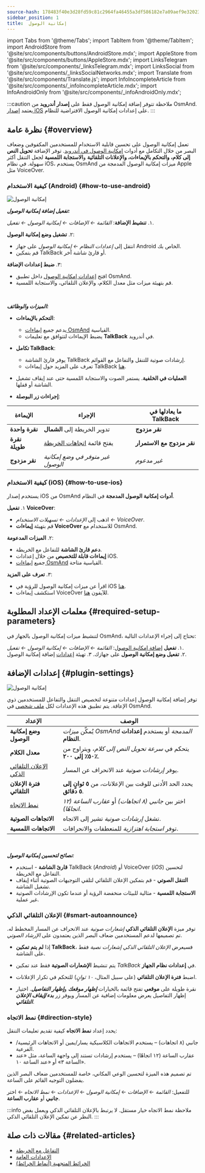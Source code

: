 ```yaml
---
source-hash: 178483f40e3d28fd59c81c2964fa46455a3df586182e7a09aef9e32023d7bd72
sidebar_position: 1
title:  إمكانية الوصول
---
```

import Tabs from '@theme/Tabs';
import TabItem from '@theme/TabItem';
import AndroidStore from '@site/src/components/buttons/AndroidStore.mdx';
import AppleStore from '@site/src/components/buttons/AppleStore.mdx';
import LinksTelegram from '@site/src/components/_linksTelegram.mdx';
import LinksSocial from '@site/src/components/_linksSocialNetworks.mdx';
import Translate from '@site/src/components/Translate.js';
import InfoIncompleteArticle from '@site/src/components/_infoIncompleteArticle.mdx';
import InfoAndroidOnly from '@site/src/components/_infoAndroidOnly.mdx';


:::caution ملاحظة
تتوفر إضافة إمكانية الوصول فقط على **إصدار أندرويد** من OsmAnd. يعتمد [إصدار iOS](#how-to-use-ios) على إعدادات إمكانية الوصول الافتراضية للنظام.
:::

## نظرة عامة {#overview}

تعمل إمكانية الوصول على تحسين قابلية الاستخدام للمستخدمين المكفوفين وضعاف البصر من خلال التكامل مع أدوات [إمكانية الوصول في أندرويد](https://www.android.com/accessibility/). توفر الإضافة **تحويل النص إلى كلام، والتحكم بالإيماءات، والإعلانات التلقائية** و**الاستجابة اللمسية** لجعل التنقل أكثر سهولة. في نظام iOS، يستخدم OsmAnd ميزات إمكانية الوصول المدمجة من Apple مثل VoiceOver.


### كيفية الاستخدام (Android) {#how-to-use-android}

![إمكانية الوصول](@site/static/img/plugins/Accessibility/access_turned_off.png)

***تفعيل إضافة إمكانية الوصول:***  

١. **تنشيط الإضافة**: *القائمة ← الإضافات ← إمكانية الوصول ← تفعيل*.

٢. **تشغيل وضع إمكانية الوصول**:  
   - انتقل إلى *إعدادات النظام ← إمكانية الوصول* على جهاز Android الخاص بك.
   - قم بتمكين TalkBack أو قارئ شاشة آخر.

٣. **ضبط إعدادات الإضافة**:  
   - افتح [إعدادات إمكانية الوصول](#plugin-settings) داخل تطبيق OsmAnd.
   - قم بتهيئة ميزات مثل معدل الكلام، والإعلان التلقائي، والاستجابة اللمسية.

<br/>

***الميزات والوظائف:***

- **التحكم بالإيماءات**:
   - يدعم جميع [إيماءات OsmAnd](../map/interact-with-map.md#gestures) القياسية.
   - يضبط الإيماءات لتتوافق مع تعليمات **TalkBack** في أندرويد.

- **تكامل TalkBack**:
   - يوفر قارئ الشاشة TalkBack إرشادات صوتية للتنقل والتفاعل مع القوائم.
   - تعرف على المزيد حول إيماءات TalkBack [هنا](https://support.google.com/accessibility/android/answer/6151827?hl=en&ref_topic=10601570#zippy=%2Cother%2Cbasic-navigation).

- **العمليات في الخلفية**. يستمر الصوت والاستجابة اللمسية حتى عند إيقاف تشغيل الشاشة أو قفلها.

- **إجراءات زر البوصلة**:

| الإيماءة | الإجراء | ما يعادلها في TalkBack |
|-----|-----|-----|
| **نقرة واحدة** | تدوير الخريطة إلى **الشمال** | **نقر مزدوج** |
| **نقرة طويلة** | يفتح قائمة [اتجاهات الخريطة](../map/interact-with-map.md#map-orientation-modes) | **نقر مزدوج مع الاستمرار** |
| **نقر مزدوج** | *غير متوفر في وضع إمكانية الوصول* | *غير مدعوم* |


### كيفية الاستخدام (iOS) {#how-to-use-ios}

يستخدم إصدار iOS من OsmAnd **أدوات إمكانية الوصول المدمجة** في النظام.

١. **تفعيل VoiceOver**:
   - اذهب إلى *الإعدادات ← تسهيلات الاستخدام ← VoiceOver*.
   - قم بتهيئة **إيماءات VoiceOver** للاستخدام مع OsmAnd.

٢. **الميزات المدعومة**:
   - **دعم قارئ الشاشة** للتفاعل مع الخريطة.
   - **إيماءات قابلة للتخصيص** من خلال إعدادات iOS.
   - جميع [إيماءات OsmAnd](../map/interact-with-map.md#gestures) القياسية متاحة.

٣. **تعرف على المزيد**:
   - اقرأ عن ميزات إمكانية الوصول للرؤية في iOS [هنا](https://www.apple.com/accessibility/vision/).
   - استكشف إيماءات VoiceOver للآيفون [هنا](https://support.apple.com/en-gb/guide/iphone/iph3e2e2281/ios).


## معلمات الإعداد المطلوبة {#required-setup-parameters}

لتنشيط ميزات إمكانية الوصول بالجهاز في OsmAnd، تحتاج إلى إجراء الإعدادات التالية:

١. **تفعيل** [إضافة إمكانية الوصول](../plugins/index.md#enable--disable): *القائمة ← الإضافات ← إمكانية الوصول ← تفعيل*.  
٢. **تفعيل وضع إمكانية الوصول** على جهازك.
٣. تهيئة [إعدادات](#plugin-settings) إضافة إمكانية الوصول.


## إعدادات الإضافة {#plugin-settings}

*<Translate android="true" ids="shared_string_menu,plugins_menu_group,shared_string_accessibility,shared_string_settings"/>*

![إمكانية الوصول](@site/static/img/plugins/Accessibility/access_.png)  

توفر إضافة إمكانية الوصول إعدادات متنوعة لتخصيص التنقل والتفاعل للمستخدمين ذوي الإعاقة. يتم تطبيق هذه الإعدادات لكل [ملف شخصي](../personal/profiles.md) في OsmAnd.

| الإعداد | الوصف |  
|---------------------------|-------------|  
| **وضع إمكانية الوصول** | يُمكّن *ميزات OsmAnd المدمجة* أو يستخدم **إعدادات النظام**. |  
| **معدل الكلام** | يتحكم في *سرعة تحويل النص إلى كلام*، ويتراوح من **٥٠٪ إلى ٢٠٠٪**. |  
| [الإعلان التلقائي الذكي](#smart-autoannounce)    | يوفر *إرشادات صوتية* عند الانحراف عن المسار. |  
| **فترة الإعلان التلقائي**   | يحدد الحد الأدنى للوقت بين الإعلانات، من **٥ ثوانٍ إلى ٥ دقائق**. |  
| [نمط الاتجاه](#direction-style)       | اختر بين *جانبي (٨ اتجاهات)* أو *عقارب الساعة (١٢ اتجاهًا)*. |  
| **الاتجاهات الصوتية**      | تشغل *إرشادات صوتية* تشير إلى الاتجاه. |  
| **الاتجاهات اللمسية**     | توفر *استجابة اهتزازية* للمنعطفات والانحرافات.|  

<!--
- **Accessibility Mode**. Enable special tools that help people with disabilities interact with the OsmAnd app. There are three modes: *On* - turns on the built-in OsmAnd features, *Off* - turns off all plugin features, and *According to the Android system settings* - turns on Android system settings.

- **Speech rate**. Adjust the speech rate of the text-to-speech, ranging from 50%  to 200%.

- **Smart autoannounce**. If enabled, you will receive voice announcements when you deviate from the set track.

- **Autoannounce period**. This is an automatic announcement of the direction and distance to your destination. You can select a minimal time between announcements, ranging from 5 seconds to 5 minutes.

- **Direction style**. Choose how the OsmAnd app will notify you about directions. *Sidewise* - indicates the direction to the sides of the world (8 directions), *Clockwise* - indicates directions oriented to the clock face (12 directions).

- **Audio directions**. Provides feedback when navigating by indicating the direction to the target point with sound.

- **Haptic directions**. This setting provides haptic feedback when navigating. The vibration indicates the direction to the target point and deviations from the path.
-->

<br/>

***نصائح لتحسين إمكانية الوصول:***

- **قارئ الشاشة** - استخدم TalkBack (*Android*) أو VoiceOver (*iOS*) لتحسين التفاعل مع الخريطة.
- **التنقل الصوتي** - قم بتمكين الإعلان التلقائي لتلقي التوجيهات الصوتية أثناء إيقاف تشغيل الشاشة.
- **الاستجابة اللمسية** - مثالية للبيئات منخفضة الرؤية أو عندما تكون الإرشادات الصوتية غير عملية.


### الإعلان التلقائي الذكي {#smart-autoannounce}

توفر ميزة **الإعلان التلقائي الذكي** *إشعارات صوتية* عند الانحراف عن المسار المخطط له. تم تصميمها لدعم المستخدمين ضعاف البصر الذين يعتمدون على *الإرشاد الصوتي*.  

- إذا **لم يتم تمكين TalkBack**، فسيعرض *الإعلان التلقائي الذكي* *إشعارات نصية* فقط على الشاشة.  

- يتم تنشيط **الإشعارات الصوتية** فقط عند تمكين *TalkBack* في **إعدادات نظام الجهاز**.  

- اضبط **فترة الإعلان التلقائي** (على سبيل المثال، *١٠ ثوانٍ*) للتحكم في تكرار الإعلانات.

- نقرة طويلة على **موقعي** تفتح قائمة بالخيارات ***إظهار موقعك*** و***إظهار التفاصيل***. اختيار إظهار التفاصيل يعرض معلومات إضافية عن المسار ويوفر زر ***بدء/إيقاف الإعلان التلقائي***.


### نمط الاتجاه {#direction-style}

يحدد إعداد **نمط الاتجاه** كيفية تقديم تعليمات التنقل:

- جانبي (٨ اتجاهات) – يستخدم الاتجاهات الكلاسيكية يسار/يمين أو الاتجاهات الرئيسية/الفرعية.
- عقارب الساعة (١٢ اتجاهًا) – يستخدم إرشادات تستند إلى واجهة الساعة، مثل «عند الساعة ٣» أو «عند الساعة ١٠».

تم تصميم هذه الميزة لتحسين الوعي المكاني، خاصة للمستخدمين ضعاف البصر الذين يفضلون التوجيه القائم على الساعة.

للتفعيل:
*القائمة* ← *الإضافات* ← *إمكانية الوصول* ← *الإعدادات* ← *نمط الاتجاه* ← اختر **جانبي** أو **عقارب الساعة**.

:::info ملاحظة
نمط الاتجاه خيار مستقل. لا يرتبط بالإعلان التلقائي الذكي ويعمل بغض النظر عن تمكين الإعلان التلقائي الذكي.
:::

## مقالات ذات صلة {#related-articles}

- [التفاعل مع الخريطة](../../user/map/interact-with-map.md)
- [الإعدادات العامة](../../user/personal/global-settings.md)
- [الخرائط المتجهية (أنماط الخرائط)](../../user/map/vector-maps.md)